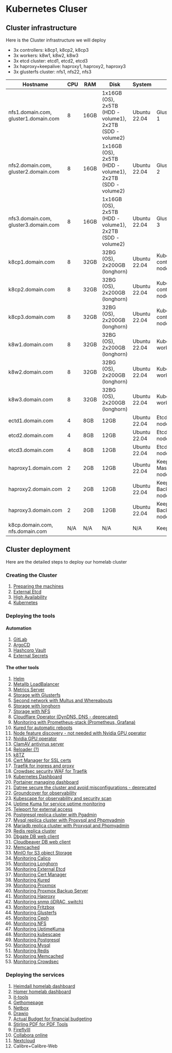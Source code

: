 # Kubernetes Cluser

## Cluster infrastructure

Here is the Cluster infrastructure we will deploy

- 3x controllers: k8cp1, k8cp2, k8cp3
- 3x workers: k8w1, k8w2, k8w3
- 3x etcd cluster: etcd1, etcd2, etcd3
- 3x haproxy+keepalive: haproxy1, haproxy2, haproxy3
- 3x glusterfs cluster: nfs1, nfs22, nfs3

| Hostname               | CPU | RAM  | Disk                     | System             | Role                              | IP         |
| ---------------------- | --- | ---- | ------------------------ | ------------------ | --------------------------------- | ---------- |
| nfs1.domain.com, gluster1.domain.com | 8   | 16GB | 1x16GB (OS), 2x5TB (HDD - volume1), 2x2TB  (SDD - volume2) | Ubuntu 22.04       | GlusterFS node 1                  | 10.0.50.21, 10.0.70.21 (gluster storage) |
| nfs2.domain.com, gluster2.domain.com | 8   | 16GB | 1x16GB (OS), 2x5TB (HDD - volume1), 2x2TB  (SDD - volume2) | Ubuntu 22.04       | GlusterFS node 2                  | 10.0.50.22, 10.0.70.22 (gluster storage) |
| nfs3.domain.com, gluster3.domain.com | 8   | 16GB | 1x16GB (OS), 2x5TB (HDD - volume1), 2x2TB  (SDD - volume2) | Ubuntu 22.04       | GlusterFS node 3                  | 10.0.50.23, 10.0.70.23 (gluster storage) |
| k8cp1.domain.com       | 8   | 32GB | 32BG (OS), 2x200GB (longhorn)           | Ubuntu 22.04       | Kubernetes control manager node 1 | 10.0.50.51, 10.0.90.51 (longhorn storage) |
| k8cp2.domain.com       | 8   | 32GB | 32BG (OS), 2x200GB (longhorn)           | Ubuntu 22.04       | Kubernetes control manager node 2 | 10.0.50.52, 10.0.90.52 (longhorn storage) |
| k8cp3.domain.com       | 8   | 32GB | 32BG (OS), 2x200GB (longhorn)           | Ubuntu 22.04       | Kubernetes control manager node 3 | 10.0.50.53, 10.0.90.53 (longhorn storage) |
| k8w1.domain.com        | 8   | 32GB | 32BG (OS), 2x200GB (longhorn)           | Ubuntu 22.04       | Kubernetes worker node 1          | 10.0.50.54, 10.0.90.54 (longhorn storage) |
| k8w2.domain.com        | 8   | 32GB | 32BG (OS), 2x200GB (longhorn)           | Ubuntu 22.04       | Kubernetes worker node 2          | 10.0.50.55, 10.0.90.55 (longhorn storage) |
| k8w3.domain.com        | 8   | 32GB | 32BG (OS), 2x200GB (longhorn)           | Ubuntu 22.04       | Kubernetes worker node 3          | 10.0.50.56, 10.0.90.56 (longhorn storage) |
| ectd1.domain.com       | 4   | 8GB  | 12GB                     | Ubuntu 22.04       | Etcd cluster node 1               | 10.0.50.41 |
| etcd2.domain.com       | 4   | 8GB  | 12GB                     | Ubuntu 22.04       | Etcd cluster node 2               | 10.0.50.42 |
| etcd3.domain.com       | 4   | 8GB  | 12GB                     | Ubuntu 22.04       | Etcd cluster node 3               | 10.0.50.43 |
| haproxy1.domain.com    | 2   | 2GB  | 12GB                     | Ubuntu 22.04       | Keepalive Master/Haproxy node 1   | 10.0.50.61 |
| haproxy2.domain.com    | 2   | 2GB  | 12GB                     | Ubuntu 22.04       | Keepalive Backup/Haproxy node 2   | 10.0.50.62 |
| haproxy3.domain.com    | 2   | 2GB  | 12GB                     | Ubuntu 22.04       | Keepalive Backup/Haproxy node 3   | 10.0.50.63 |
| k8cp.domain.com, nfs.domain.com | N/A | N/A  | N/A                      | N/A                | Keepalive VIP IP                  | 10.0.50.64 |

## Cluster deployment

Here are the detailed steps to deploy our homelab cluster

### Creating the Cluster

1. [Preparing the machines](https://github.com/urbaman/HomeLab/tree/main/Kubernetes/Cluster/01-Prepare-Machines)
2. [External Etcd](https://github.com/urbaman/HomeLab/tree/main/Kubernetes/Cluster/02-External-Etcd)
3. [High Availability](https://github.com/urbaman/HomeLab/tree/main/Kubernetes/Cluster/03-High-Availability)
4. [Kubernetes](https://github.com/urbaman/HomeLab/tree/main/Kubernetes/Cluster/04-Kubernetes)

### Deploying the tools

#### Automation

1. [GitLab](https://github.com/urbaman/HomeLab/tree/main/Kubernetes/Autometion/Gitlab)
2. [ArgoCD](https://github.com/urbaman/HomeLab/tree/main/Kubernetes/Autometion/ArgoCD)
3. [Hashcorp Vault](https://github.com/urbaman/HomeLab/tree/main/Kubernetes/Autometion/HashicorpVault)
4. [External Secrets](https://github.com/urbaman/HomeLab/tree/main/Kubernetes/Autometion/ExternalSecrets)

#### The other tools

1. [Helm](https://github.com/urbaman/HomeLab/tree/main/Kubernetes/Helm)
2. [Metallb LoadBalancer](https://github.com/urbaman/HomeLab/tree/main/Kubernetes/Metallb)
3. [Metrics Server](https://github.com/urbaman/HomeLab/tree/main/Kubernetes/Metrics-Server)
4. [Storage with Glusterfs](https://github.com/urbaman/HomeLab/tree/main/Kubernetes/Glusterfs)
5. [Second network with Multus and Whereabouts](https://github.com/urbaman/HomeLab/tree/main/Kubernetes/Multus)
6. [Storage with longhorn](https://github.com/urbaman/HomeLab/tree/main/Kubernetes/Storage/Longhorn)
7. [Storage with NFS](https://github.com/urbaman/HomeLab/tree/main/Kubernetes/Storage/NFS)
8. [Cloudflare Operator (DynDNS, DNS - deprecated)](https://github.com/urbaman/HomeLab/tree/main/Kubernetes/Cloudflare-Operator)
9. [Monitoring with Prometheus-stack (Prometheus, Grafana)](https://github.com/urbaman/HomeLab/tree/main/Kubernetes/Prometheus-Stack)
10. [Kured for automatic reboots](https://github.com/urbaman/HomeLab/tree/main/Kubernetes/Kured)
11. [Node feature discovery - not needed with Nvidia GPU operator](https://github.com/urbaman/HomeLab/tree/main/Kubernetes/Node-Feature-Discovery)
12. [Nvidia GPU operator](https://github.com/urbaman/HomeLab/tree/main/Kubernetes/Nvidia-GPU)
13. [ClamAV antivirus server](https://github.com/urbaman/HomeLab/tree/main/Kubernetes/ClamAV)
14. [Reloader (?)](https://github.com/urbaman/HomeLab/tree/main/Kubernetes/Reloader)
15. [k8TZ](https://github.com/urbaman/HomeLab/tree/main/Kubernetes/k8tz)
16. [Cert Manager for SSL certs](https://github.com/urbaman/HomeLab/tree/main/Kubernetes/Cert-manager)
17. [Traefik for ingress and proxy](https://github.com/urbaman/HomeLab/tree/main/Kubernetes/Traefik)
18. [Crowdsec security WAF for Traefik](https://github.com/urbaman/HomeLab/tree/main/Kubernetes/Crowdsec)
19. [Kubernetes Dashboard](https://github.com/urbaman/HomeLab/tree/main/Kubernetes/Dashboard)
20. [Portainer managing dashboard](https://github.com/urbaman/HomeLab/tree/main/Kubernetes/Portainer)
21. [Datree secure the cluster and avoid misconfigurations - deprecated](https://github.com/urbaman/HomeLab/tree/main/Kubernetes/Datree)
22. [Groundcover for observability](https://github.com/urbaman/HomeLab/tree/main/Kubernetes/Groundcover)
23. [Kubescape for observability and security scan](https://github.com/urbaman/HomeLab/tree/main/Kubernetes/Kubescape)
24. [Uptime Kuma for service uptime monitoring](https://github.com/urbaman/HomeLab/tree/main/Kubernetes/Uptimekuma)
25. [Teleport for external access](https://github.com/urbaman/HomeLab/tree/main/Kubernetes/Teleport)
26. [Postgresql replica cluster with Pgadmin](https://github.com/urbaman/HomeLab/tree/main/Kubernetes/Database/Postgresql)
27. [Mysql replica cluster with Proxysql and Phpmyadmin](https://github.com/urbaman/HomeLab/tree/main/Kubernetes/Database/Mysql)
28. [Mariadb replica cluster with Proxysql and Phpmyadmin](https://github.com/urbaman/HomeLab/tree/main/Kubernetes/Database/Mariadb)
29. [Redis replica cluster](https://github.com/urbaman/HomeLab/tree/main/Kubernetes/Database/Redis)
30. [Dbgate DB web client](https://github.com/urbaman/HomeLab/tree/main/Kubernetes/Database/Dbgate)
31. [Cloudbeaver DB web client](https://github.com/urbaman/HomeLab/tree/main/Kubernetes/Database/Cloudbeaver)
32. [Memcached](https://github.com/urbaman/HomeLab/tree/main/Kubernetes/Database/Memcached)
33. [MinIO for S3 object Storage](https://github.com/urbaman/HomeLab/tree/main/Kubernetes/Storage/MinIO)
34. [Monitoring Calico](https://github.com/urbaman/HomeLab/tree/main/Kubernetes/Prometheus-Stack/Calico)
35. [Monitoring Longhorn](https://github.com/urbaman/HomeLab/tree/main/Kubernetes/Prometheus-Stack/Storage/Longhorn)
36. [Monitoring External Etcd](https://github.com/urbaman/HomeLab/tree/main/Kubernetes/Prometheus-Stack/ExternalEtcd)
37. [Monitoring Cert Manager](https://github.com/urbaman/HomeLab/tree/main/Kubernetes/Prometheus-Stack/Cert-manager)
38. [Monitoring Kured](https://github.com/urbaman/HomeLab/tree/main/Kubernetes/Prometheus-Stack/Kured)
39. [Monitoring Proxmox](https://github.com/urbaman/HomeLab/tree/main/Kubernetes/Prometheus-Stack/Proxmox-Monitoring)
40. [Monitoring Proxmox Backup Server](https://github.com/urbaman/HomeLab/tree/main/Kubernetes/Prometheus-Stack/Proxmox-Backup-Monitoring)
41. [Monitoring Haproxy](https://github.com/urbaman/HomeLab/tree/main/Kubernetes/Prometheus-Stack/Haproxy-Monitoring)
42. [Monitoring snmp (iDRAC, switch)](https://github.com/urbaman/HomeLab/tree/main/Kubernetes/Prometheus-Stack/Prometheus-snmp)
43. [Monitoring Fritzbox](https://github.com/urbaman/HomeLab/tree/main/Kubernetes/Prometheus-Stack/Fritzbox-exporter)
44. [Monitoring Glusterfs](https://github.com/urbaman/HomeLab/tree/main/Kubernetes/Prometheus-Stack/Storage/Glusterfs)
45. [Monitoring Ceph](https://github.com/urbaman/HomeLab/tree/main/Kubernetes/Prometheus-Stack/Storage/Ceph)
46. [Monitoring NFS](https://github.com/urbaman/HomeLab/tree/main/Kubernetes/Prometheus-Stack/Storage/NFS-server)
47. [Monitoring UptimeKuma](https://github.com/urbaman/HomeLab/tree/main/Kubernetes/Prometheus-Stack/Uptime-kuma)
48. [Monitoring kubescape](https://github.com/urbaman/HomeLab/tree/main/Kubernetes/Prometheus-Stack/Kubescape)
49. [Monitoring Postgresql](https://github.com/urbaman/HomeLab/tree/main/Kubernetes/Prometheus-Stack/Database/Postgresql)
50. [Monitoring Mysql](https://github.com/urbaman/HomeLab/tree/main/Kubernetes/Prometheus-Stack/Database/Mysql)
51. [Monitoring Redis](https://github.com/urbaman/HomeLab/tree/main/Kubernetes/Prometheus-Stack/Database/Redis)
52. [Monitoring Memcached](https://github.com/urbaman/HomeLab/tree/main/Kubernetes/Prometheus-Stack/Database/Memcached)
53. [Monitoring Crowdsec](https://github.com/urbaman/HomeLab/tree/main/Kubernetes/Prometheus-Stack/Crowdsec)

### Deploying the services

1. [Heimdall homelab dashboard](https://github.com/urbaman/HomeLab/tree/main/Kubernetes/Heimdall-dashboard)
2. [Homer homelab dashboard](https://github.com/urbaman/HomeLab/tree/main/Kubernetes/Homer)
3. [it-tools](https://github.com/urbaman/HomeLab/tree/main/Kubernetes/It-tools)
4. [Gethomepage](https://github.com/urbaman/HomeLab/tree/main/Kubernetes/Gethomepage)
5. [Netbox](https://github.com/urbaman/HomeLab/tree/main/Kubernetes/Netbox)
6. [Drawio](https://github.com/urbaman/HomeLab/tree/main/Kubernetes/Drawio)
7. [Actual Budget for financial budgeting](https://github.com/urbaman/HomeLab/tree/main/Kubernetes/ActualBudget)
8. [Stirling PDF for PDF Tools](https://github.com/urbaman/HomeLab/tree/main/Kubernetes/Stirling-PDF)
9. [FireflyIII](https://github.com/urbaman/HomeLab/tree/main/Kubernetes/FireflyIII)
10. [Collabora online](https://github.com/urbaman/HomeLab/tree/main/Kubernetes/Collabora)
11. [Nextcloud](https://github.com/urbaman/HomeLab/tree/main/Kubernetes/Nextcloud)
12. Calibre+Calibre-Web
